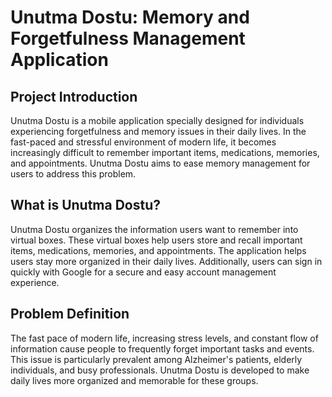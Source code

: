 # Unutma Dostu: Memory and Forgetfulness Management Application

## Project Introduction
Unutma Dostu is a mobile application specially designed for individuals experiencing forgetfulness and memory issues in their daily lives. In the fast-paced and stressful environment of modern life, it becomes increasingly difficult to remember important items, medications, memories, and appointments. Unutma Dostu aims to ease memory management for users to address this problem.

## What is Unutma Dostu?
Unutma Dostu organizes the information users want to remember into virtual boxes. These virtual boxes help users store and recall important items, medications, memories, and appointments. The application helps users stay more organized in their daily lives. Additionally, users can sign in quickly with Google for a secure and easy account management experience.

## Problem Definition
The fast pace of modern life, increasing stress levels, and constant flow of information cause people to frequently forget important tasks and events. This issue is particularly prevalent among Alzheimer's patients, elderly individuals, and busy professionals. Unutma Dostu is developed to make daily lives more organized and memorable for these groups.


